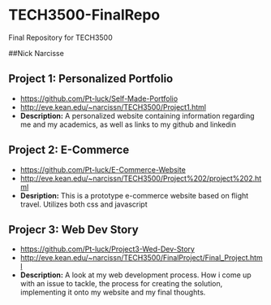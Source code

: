 # TECH3500-FinalRepo
Final Repository for TECH3500

##Nick Narcisse

## Project 1: Personalized Portfolio
- https://github.com/Pt-luck/Self-Made-Portfolio
- http://eve.kean.edu/~narcissn/TECH3500/Project1.html
- <b>Description:</b> A personalized website containing information regarding me and my academics, as well as links to my github and linkedin

## Project 2: E-Commerce 
- https://github.com/Pt-luck/E-Commerce-Website
- http://eve.kean.edu/~narcissn/TECH3500/Project%202/project%202.html
- <b>Desription:</b> This is a prototype e-commerce website based on flight travel. Utilizes both css and javascript 

## Projecr 3: Web Dev Story
- https://github.com/Pt-luck/Project3-Wed-Dev-Story
- http://eve.kean.edu/~narcissn/TECH3500/FinalProject/Final_Project.html
- <b>Description:</b> A look at my web development process. How i come up with an issue to tackle, the process for creating the solution, implementing it onto my website and my final thoughts.
